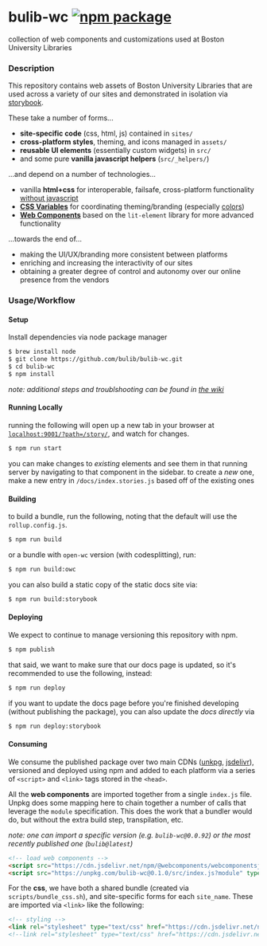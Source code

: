 # bulib-wc [![npm package](https://img.shields.io/npm/v/bulib-wc.svg)](https://www.npmjs.com/package/bulib-wc)

collection of web components and customizations used at Boston University Libraries

### Description

This repository contains web assets of Boston University Libraries that are used across a variety of our sites and
  demonstrated in isolation via [storybook](https://bulib.github.io/bulib-wc/).

These take a number of forms...

- **site-specific code** (css, html, js) contained in `sites/`
- **cross-platform styles**, theming, and icons managed in `assets/`
- **reusable UI elements** (essentially custom widgets) in `src/`
- and some pure **vanilla javascript helpers** (`src/_helpers/`)

...and depend on a number of technologies...

- vanilla **html+css** for interoperable, failsafe, cross-platform functionality [without javascript](https://bulib.github.io/bulib-wc/?path=/docs/no-javascript-about--page)
- **[CSS Variables](https://bulib.github.io/bulib-wc/?path=/docs/welcome-css-variables--page)** for coordinating theming/branding
  (especially [colors](https://bulib.github.io/bulib-wc/?path=/story/branding--colors))
- **[Web Components](https://bulib.github.io/bulib-wc/?path=/docs/web-components-about--page)** based on the `lit-element` library for more advanced functionality

...towards the end of...

- making the UI/UX/branding more consistent between platforms
- enriching and increasing the interactivity of our sites
- obtaining a greater degree of control and autonomy over our online presence from the vendors

### Usage/Workflow

#### Setup

Install dependencies via node package manager

```bash
$ brew install node
$ git clone https://github.com/bulib/bulib-wc.git
$ cd bulib-wc
$ npm install
```

_note: additional steps and troublshooting can be found in [the wiki](https://github.com/bulib/bulib-wc/wiki/Troubleshooting-Setup)_

#### Running Locally

running the following will open up a new tab in your browser at [`localhost:9001/?path=/story/`](http://localhost:9001/?path=/story/composites--ensemble), and watch for changes.

```bash
$ npm run start
```

you can make changes to _existing_ elements and see them in that running server by navigating to that component in the sidebar.
to create a _new_ one, make a new entry in `/docs/index.stories.js` based off of the existing ones

#### Building

to build a bundle, run the following, noting that the default will use the `rollup.config.js`.

```bash
$ npm run build
```

or a bundle with `open-wc` version (with codesplitting), run:

```bash
$ npm run build:owc
```

you can also build a static copy of the static docs site via:

```bash
$ npm run build:storybook
```

#### Deploying

We expect to continue to manage versioning this repository with npm.

```bash
$ npm publish
```

that said, we want to make sure that our docs page is updated, so it's recommended to use the following, instead:

```bash
$ npm run deploy
```

if you want to update the docs page before you're finished developing (without publishing the package), you can also update the _docs directly_ via

```bash
$ npm run deploy:storybook
```

#### Consuming

We consume the published package over two main CDNs ([unkpg](https://unpkg.com), [jsdelivr](https://www.jsdelivr.com/)),
  versioned and deployed using npm and added to each platform via a series of `<script>` and `<link>` tags stored in the `<head>`.

All the **web components** are imported together from a single `index.js` file. Unpkg does some mapping here to chain together a
  number of calls that leverage the `module` specification. This does the work that a bundler would do, but without the
  extra build step, transpilation, etc.

_note: one can import a specific version (e.g. `bulib-wc@0.0.92`) or the most recently published one (`bulib@latest`)_

```html
<!-- load web components -->
<script src="https://cdn.jsdelivr.net/npm/@webcomponents/webcomponentsjs@2.1.3/webcomponents-loader.min.js"></script>
<script src="https://unpkg.com/bulib-wc@0.1.0/src/index.js?module" type="module"></script>
```

For the **css**, we have both a shared bundle (created via `scripts/bundle_css.sh`), and site-specific forms for each `site_name`. 
  These are imported via `<link>` like the following:

```html
<!-- styling -->
<link rel="stylesheet" type="text/css" href="https://cdn.jsdelivr.net/npm/bulib-wc@0.1.0/dist/bundle.min.css">
<!--link rel="stylesheet" type="text/css" href="https://cdn.jsdelivr.net/npm/bulib-wc@latest/dist/{site_name}.css"-->
```
